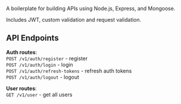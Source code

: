 A boilerplate for building APIs using Node.js, Express, and Mongoose.

Includes JWT, custom validation and request validation.

## API Endpoints

**Auth routes**:\
`POST /v1/auth/register` - register\
`POST /v1/auth/login` - login\
`POST /v1/auth/refresh-tokens` - refresh auth tokens\
`POST /v1/auth/logout` - logout

**User routes**:\
`GET /v1/user` - get all users
